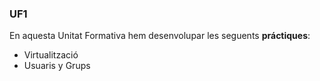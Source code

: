### UF1

En aquesta Unitat Formativa hem desenvolupar les seguents **práctiques**:
- Virtualització
- Usuaris y Grups
